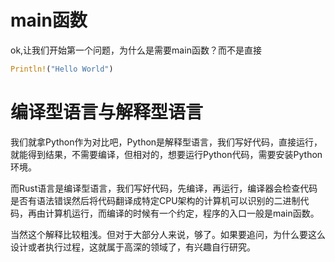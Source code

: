 # main函数

ok,让我们开始第一个问题，为什么是需要main函数？而不是直接
```rust
Println!("Hello World")
```

# 编译型语言与解释型语言
我们就拿Python作为对比吧，Python是解释型语言，我们写好代码，直接运行，就能得到结果，不需要编译，但相对的，想要运行Python代码，需要安装Python环境。

而Rust语言是编译型语言，我们写好代码，先编译，再运行，编译器会检查代码是否有语法错误然后将代码翻译成特定CPU架构的计算机可以识别的二进制代码，再由计算机运行，而编译的时候有一个约定，程序的入口一般是main函数。

当然这个解释比较粗浅。但对于大部分人来说，够了。如果要追问，为什么要这么设计或者执行过程，这就属于高深的领域了，有兴趣自行研究。
